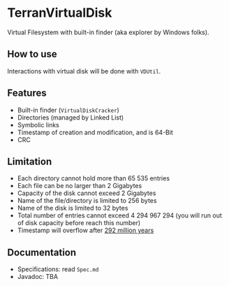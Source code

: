 # TerranVirtualDisk

Virtual Filesystem with built-in finder (aka explorer by Windows folks).

## How to use

Interactions with virtual disk will be done with ```VDUtil```.

## Features

- Built-in finder (```VirtualDiskCracker```)
- Directories (managed by Linked List)
- Symbolic links
- Timestamp of creation and modification, and is 64-Bit
- CRC

## Limitation

- Each directory cannot hold more than 65 535 entries
- Each file can be no larger than 2 Gigabytes
- Capacity of the disk cannot exceed 2 Gigabytes
- Name of the file/directory is limited to 256 bytes
- Name of the disk is limited to 32 bytes
- Total number of entries cannot exceed 4 294 967 294 (you will run out of disk capacity before reach this number)
- Timestamp will overflow after [292 million years](https://www.wolframalpha.com/input/?i=(2%5E63+%2F+1000)+seconds+from+unix+epoch)

## Documentation

- Specifications: read ```Spec.md```
- Javadoc: TBA
